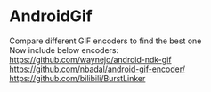 # AndroidGif

Compare different GIF encoders to find the best one
<br>Now include below encoders:
<br>https://github.com/waynejo/android-ndk-gif
<br>https://github.com/nbadal/android-gif-encoder/
<br>https://github.com/bilibili/BurstLinker
